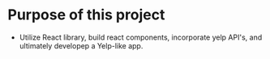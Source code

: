 # Purpose of this project

- Utilize React library, build react components, incorporate yelp API's, and ultimately developep a Yelp-like app.

